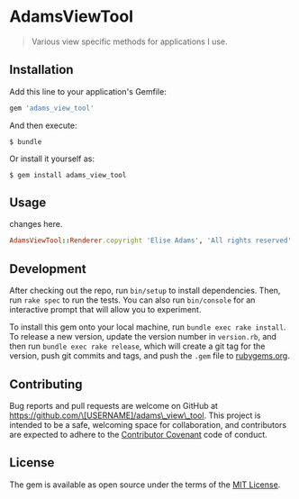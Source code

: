 # AdamsViewTool

> Various view specific methods for applications I use.

## Installation

Add this line to your application's Gemfile:

```ruby
gem 'adams_view_tool'
```

And then execute:

```
$ bundle
```

Or install it yourself as:

```
$ gem install adams_view_tool
```

## Usage

changes here.

```ruby
AdamsViewTool::Renderer.copyright 'Elise Adams', 'All rights reserved'
```

## Development

After checking out the repo, run `bin/setup` to install dependencies. Then, run `rake spec` to run the tests. You can also run `bin/console` for an interactive prompt that will allow you to experiment.

To install this gem onto your local machine, run `bundle exec rake install`. To release a new version, update the version number in `version.rb`, and then run `bundle exec rake release`, which will create a git tag for the version, push git commits and tags, and push the `.gem` file to [rubygems.org](https://rubygems.org).

## Contributing

Bug reports and pull requests are welcome on GitHub at https://github.com/\[USERNAME]/adams\_view\_tool. This project is intended to be a safe, welcoming space for collaboration, and contributors are expected to adhere to the [Contributor Covenant](http://contributor-covenant.org) code of conduct.

## License

The gem is available as open source under the terms of the [MIT License](http://opensource.org/licenses/MIT).

